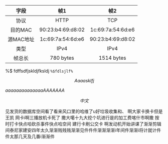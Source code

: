 
|字段|帧1|帧2|
|:-:|:-:|:-:|
|协议|HTTP|TCP|
|目的MAC|90:23:b4:69:d8:02 |1c:69:7a:54:6d:e6|
|源MAC地址|1c:69:7a:54:6d:e6 |90:23:b4:69:d8:02|
|类型|IPv4|IPv4|
|帧总长 |780 bytes|1514 bytes|

%$ fdffsdfjskldjfksldj
`%$fdlsjlf%`

$$
Aaaasklfj
$$

$aaaaaaaaaaaaaaAAAAAAA$


$$
中文
$$



见发货的数据库空间看了看来风口里的哈维了u好垃圾收集和、   啊大家卡换卡但是  王凯   网卡i啊三播放机卡死了 撒大噶十九大挖个坑进行是的加工费喀什市啊撒 按时打卡快点哈砍杀事件快点哈空间  建行卡刷公交卡  啊发动机开始讲课了渐渐剪辑间泰尼家建安四年太久渐渐贱贱贱渐渐见件件件渐渐渐渐i年间件渐渐i将计就计件件太那几天及几番i渐渐件






















